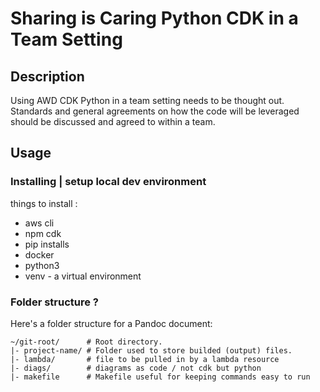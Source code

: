 # Sharing is Caring Python CDK in a Team Setting 

## Description

Using AWD CDK Python in a team setting needs to be thought out. Standards and general agreements on how the code will be leveraged should be discussed and agreed to within a team.

## Usage

### Installing | setup local dev environment

things to install :
  - aws cli
  - npm cdk
  - pip installs
  - docker
  - python3
  - venv - a virtual environment

### Folder structure ?

Here's a folder structure for a Pandoc document:

```
~/git-root/      # Root directory.
|- project-name/ # Folder used to store builded (output) files.
|- lambda/       # file to be pulled in by a lambda resource
|- diags/        # diagrams as code / not cdk but python
|- makefile      # Makefile useful for keeping commands easy to run
```
